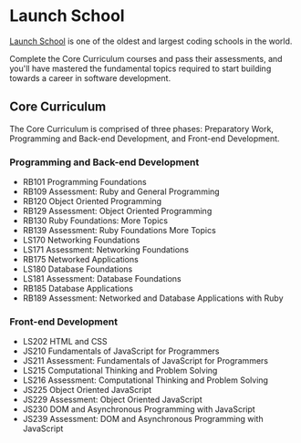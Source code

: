 # Launch School

[Launch School](https://launchschool.com/) is one of the oldest and largest coding schools in the world.

Complete the Core Curriculum courses and pass their assessments, and you'll have mastered the fundamental topics required to start building towards a career in software development.

## Core Curriculum

The Core Curriculum is comprised of three phases: Preparatory Work, Programming and Back-end Development, and Front-end Development.

### Programming and Back-end Development

- RB101 Programming Foundations
- RB109 Assessment: Ruby and General Programming
- RB120 Object Oriented Programming
- RB129 Assessment: Object Oriented Programming
- RB130 Ruby Foundations: More Topics
- RB139 Assessment: Ruby Foundations More Topics
- LS170 Networking Foundations
- LS171 Assessment: Networking Foundations
- RB175 Networked Applications
- LS180 Database Foundations
- LS181 Assessment: Database Foundations
- RB185 Database Applications
- RB189 Assessment: Networked and Database Applications with Ruby

### Front-end Development

- LS202 HTML and CSS
- JS210 Fundamentals of JavaScript for Programmers
- JS211 Assessment: Fundamentals of JavaScript for Programmers
- LS215 Computational Thinking and Problem Solving
- LS216 Assessment: Computational Thinking and Problem Solving
- JS225 Object Oriented JavaScript
- JS229 Assessment: Object Oriented JavaScript
- JS230 DOM and Asynchronous Programming with JavaScript
- JS239 Assessment: DOM and Asynchronous Programming with JavaScript
